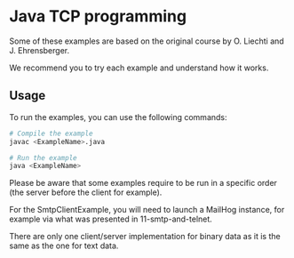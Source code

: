 # Java TCP programming

Some of these examples are based on the original course by O. Liechti and J.
Ehrensberger.

We recommend you to try each example and understand how it works.

## Usage

To run the examples, you can use the following commands:

```bash
# Compile the example
javac <ExampleName>.java

# Run the example
java <ExampleName>
```

Please be aware that some examples require to be run in a specific order (the
server before the client for example).

For the SmtpClientExample, you will need to launch a MailHog instance, for
example via what was presented in 11-smtp-and-telnet.

There are only one client/server implementation for binary data as it is the
same as the one for text data.
